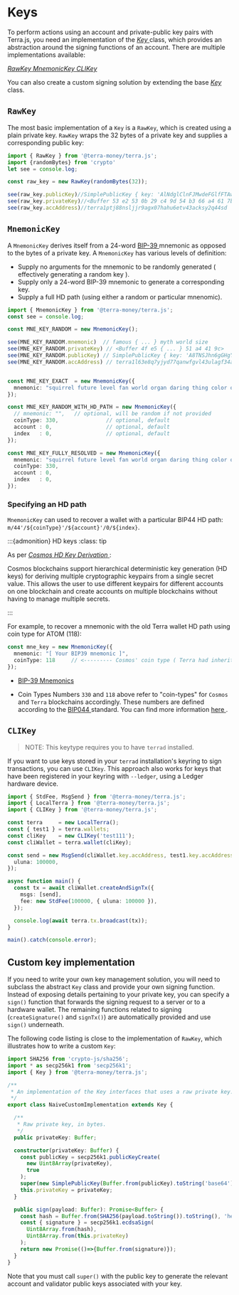# Keys

To perform actions using an account and private-public key pairs with Terra.js, you need an implementation of the [ *Key* ](https://github.com/terra-money/terra.js/blob/main/src/key/Key.ts) class, which provides an abstraction around the signing functions of an account. There are multiple implementations available: 

[ *RawKey* ](https://github.com/terra-money/terra.js/blob/main/src/key/RawKey.ts)
[ *MnemonicKey* ](https://github.com/terra-money/terra.js/blob/main/src/key/MnemonicKey.ts) 
[ *CLIKey* ](https://github.com/terra-money/terra.js/blob/main/src/key/CLIKey.ts) 

You can also create a custom signing solution by extending the base [ *Key* ](https://github.com/terra-money/terra.js/blob/main/src/key/Key.ts) class.


## `RawKey`

The most basic implementation of a `Key` is a `RawKey`, which is created using a plain private key. `RawKey`  wraps the 32 bytes of a private key and supplies a corresponding public key:

```ts
import { RawKey } from '@terra-money/terra.js';
import {randomBytes} from 'crypto'
let see = console.log;

const raw_key = new RawKey(randomBytes(32));

see(raw_key.publicKey)//SimplePublicKey { key: 'AlNdglClnFJMwdeFGlfFTAwbx7rxKxWbgN/lwj5mQ3vw' }
see(raw_key.privateKey)//<Buffer 53 e2 53 0b 29 c4 9d 54 b3 66 a4 61 7b d3 e2 6e 4c e5 41 cd 12 a6 e9 27 8a 97 61 1c 55 6e cd 4c>
see(raw_key.accAddress)//terra1ptj88nsljjr9agx07hahu6etv43acksy2q44sd
```

## `MnemonicKey`


A `MnemonicKey` derives itself from a 24-word  [ BIP-39 ](https://github.com/bitcoin/bips/blob/master/bip-0039.mediawiki) mnemonic as opposed to the bytes of a  private key.
A `MnemonicKey` has various levels of definition: 
- Supply no arguments for the mnemonic to be randomly generated ( effectively generating a random key ).
- Supply only a 24-word BIP-39 mnemonic to generate a corresponding key.
- Supply a full HD path (using either a  random or particular mnenomic).

```ts
import { MnemonicKey } from '@terra-money/terra.js';
const see = console.log;

const MNE_KEY_RANDOM = new MnemonicKey();

see(MNE_KEY_RANDOM.mnemonic)  // famous { ... } myth world size
see(MNE_KEY_RANDOM.privateKey) // <Buffer 4f e5 { ... } 51 a4 41 9c> 
see(MNE_KEY_RANDOM.publicKey) // SimplePublicKey { key: 'A8TNSJhn6gGHgY2ohJnkOaZz7Y0FaW/QeytGBaqCLIJU' }
see(MNE_KEY_RANDOM.accAddress) // terra1l63e8q7yjyd77qanwfgvl43ulagf34a2xzcuv4


const MNE_KEY_EXACT  = new MnemonicKey({
  mnemonic: "squirrel future level fan world organ daring thing color orange sausage cross fault interest blast wink audit unfair satoshi solution track indoor sun edit",
});

const MNE_KEY_RANDOM_WITH_HD_PATH = new MnemonicKey({
  // mnemonic: "",   // optional, will be random if not provided
  coinType: 330,               // optional, default
  account : 0,                 // optional, default
  index   : 0,                 // optional, default
});

const MNE_KEY_FULLY_RESOLVED = new MnemonicKey({
  mnemonic: "squirrel future level fan world organ daring thing color orange sausage cross fault interest blast wink audit unfair satoshi solution track indoor sun edit",   
  coinType: 330,               
  account : 0,                 
  index   : 0,                
});

```

### Specifying an HD path

`MnemonicKey` can used to recover a wallet with a particular BIP44 HD path: `m/44'/${coinType}'/${account}'/0/${index}`.

:::{admonition} HD keys
:class: tip

As per [ *Cosmos HD Key Derivation* ](https://github.com/confio/cosmos-hd-key-derivation-spec):

Cosmos blockchains support hierarchical deterministic key generation (HD keys) for deriving multiple cryptographic keypairs from a single secret value. This allows the user to use different keypairs for different accounts on one blockchain and create accounts on multiple blockchains without having to manage multiple secrets.

:::

For example, to recover a mnemonic with the old Terra wallet HD path using coin type for ATOM (118):

```ts
const mne_key = new MnemonicKey({
  mnemonic: "[ Your BIP39 mnemonic ]",
  coinType: 118     // <--------- Cosmos' coin type ( Terra had inherited initially )
});
```

- [ BIP-39 Mnemonics ](https://github.com/bitcoin/bips/blob/master/bip-0039.mediawiki)

- Coin Types Numbers `330` and `118` above refer to "coin-types" for `Cosmos` and `Terra` blockchains accordingly. These numbers are defined according to the [ BIP044 ](https://github.com/bitcoin/bips/blob/master/bip-0044.mediawiki) standard. You can find more information [ here ](https://github.com/satoshilabs/slips/blob/master/slip-0044.md).


## `CLIKey`

> NOTE: This keytype requires you to have `terrad` installed.

If you want to use keys stored in your `terrad` installation's keyring to sign transactions, you can use `CLIKey`. This approach also works for keys that have been registered in your keyring with `--ledger`, using a Ledger hardware device.

```ts
import { StdFee, MsgSend } from '@terra-money/terra.js';
import { LocalTerra } from '@terra-money/terra.js';
import { CLIKey } from '@terra-money/terra.js';

const terra     = new LocalTerra();
const { test1 } = terra.wallets;
const cliKey    = new CLIKey('test111');
const cliWallet = terra.wallet(cliKey);

const send = new MsgSend(cliWallet.key.accAddress, test1.key.accAddress, {
  uluna: 100000,
});

async function main() {
  const tx = await cliWallet.createAndSignTx({
    msgs: [send],
    fee: new StdFee(100000, { uluna: 100000 }),
  });

  console.log(await terra.tx.broadcast(tx));
}

main().catch(console.error);
```

## Custom key implementation

If you need to write your own key management solution, you will need to subclass the abstract `Key` class and provide your own signing function. Instead of exposing details pertaining to your private key, you can specify a `sign()` function that forwards the signing request to a server or to a hardware wallet. The remaining functions related to signing (`createSignature()` and `signTx()`) are automatically provided and use `sign()` underneath.

The following code listing is close to the implementation of `RawKey`, which illustrates how to write a custom `Key`:

```ts
import SHA256 from 'crypto-js/sha256';
import * as secp256k1 from 'secp256k1';
import { Key } from '@terra-money/terra.js';

/**
 * An implementation of the Key interfaces that uses a raw private key.
 */
export class NaiveCustomImplementation extends Key {

  /**
   * Raw private key, in bytes.
   */
  public privateKey: Buffer;

  constructor(privateKey: Buffer) {
    const publicKey = secp256k1.publicKeyCreate(
      new Uint8Array(privateKey),
      true
    );
    super(new SimplePublicKey(Buffer.from(publicKey).toString('base64')));
    this.privateKey = privateKey;
  }

  public sign(payload: Buffer): Promise<Buffer> {
    const hash = Buffer.from(SHA256(payload.toString()).toString(), 'hex');
    const { signature } = secp256k1.ecdsaSign(
      Uint8Array.from(hash),
      Uint8Array.from(this.privateKey)
    );
    return new Promise(()=>{Buffer.from(signature)});
  }
}
```

Note that you must call `super()` with the public key to generate the relevant account and validator public keys associated with your key.
